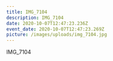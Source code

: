 ```yaml
---
title: IMG_7104
description: IMG_7104
date: 2020-10-07T12:47:23.236Z
event_date: 2020-10-07T12:47:23.269Z
picture: /images/uploads/img_7104.jpg
---
```

IMG_7104